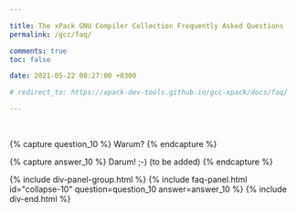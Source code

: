 ```yaml
---

title: The xPack GNU Compiler Collection Frequently Asked Questions
permalink: /gcc/faq/

comments: true
toc: false

date: 2021-05-22 00:27:00 +0300

# redirect_to: https://xpack-dev-tools.github.io/gcc-xpack/docs/faq/

---
```


<br/>

{% capture question_10 %}
Warum?
{% endcapture %}

{% capture answer_10 %}
Darum! ;-) (to be added)
{% endcapture %}

{% include div-panel-group.html %}
{% include faq-panel.html id="collapse-10" question=question_10 answer=answer_10 %}
{% include div-end.html %}
